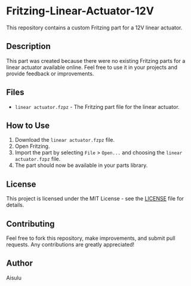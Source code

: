 # Fritzing-Linear-Actuator-12V

This repository contains a custom Fritzing part for a 12V linear actuator.

## Description

This part was created because there were no existing Fritzing parts for a linear actuator available online. Feel free to use it in your projects and provide feedback or improvements.

## Files

- `linear actuator.fzpz` - The Fritzing part file for the linear actuator.

## How to Use

1. Download the `linear actuator.fzpz` file.
2. Open Fritzing.
3. Import the part by selecting `File` > `Open...` and choosing the `linear actuator.fzpz` file.
4. The part should now be available in your parts library.

## License

This project is licensed under the MIT License - see the [LICENSE](LICENSE) file for details.

## Contributing

Feel free to fork this repository, make improvements, and submit pull requests. Any contributions are greatly appreciated!

## Author

Aisulu

